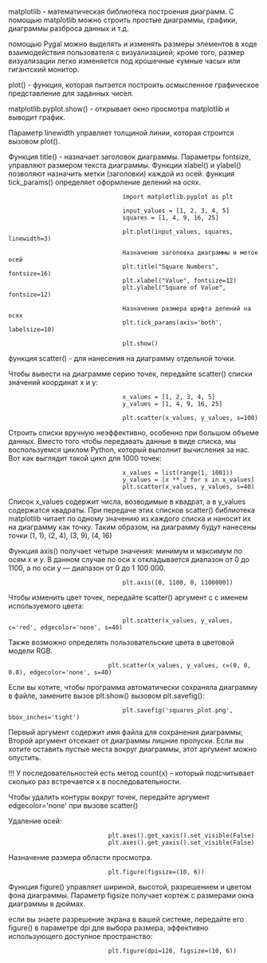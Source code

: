 matplotlib - математическая библиотека построения диаграмм. С помощью matplotlib можно строить простые диаграммы, графики, диаграммы разброса данных и т.д.

помощью Pygal можно выделять и изменять размеры элементов в ходе взаимодействия пользователя с визуализацией; кроме того, размер визуализации легко изменяется под крошечные «умные часы» или гигантский монитор.

plot() - функция, которая пытается построить осмысленное графическое представление для заданных чисел.

matplotlib.pyplot.show() - открывает окно просмотра matplotlib и выводит график.

Параметр linewidth управляет толщиной линии, которая строится вызовом plot().

Функция title() - назначает заголовок диаграммы. Параметры fontsize, управляют размером текста диаграммы.
Функции xlabel() и ylabel() позволяют назначить метки (заголовки) каждой из осей.
функция tick_params() определяет оформление делений на осях.

                                    import matplotlib.pyplot as plt

                                    input_values = [1, 2, 3, 4, 5]
                                    squares = [1, 4, 9, 16, 25]

                                    plt.plot(input_values, squares, linewidth=3)

                                    Назначение заголовка диаграммы и меток осей
                                    plt.title("Square Numbers", fontsize=16)
                                    plt.xlabel("Value", fontsize=12)
                                    plt.ylabel("Square of Value", fontsize=12)

                                    Назначение размера шрифта делений на осях
                                    plt.tick_params(axis='both', labelsize=10)

                                    plt.show()

функция scatter() - для нанесения на диаграмму отдельной точки.  

Чтобы вывести на диаграмме серию точек, передайте scatter() списки значений координат x и y:  

                                    x_values = [1, 2, 3, 4, 5]
                                    y_values = [1, 4, 9, 16, 25]

                                    plt.scatter(x_values, y_values, s=100)

Строить списки вручную неэффективно, особенно при большом объеме данных. Вместо того чтобы передавать данные в виде списка, мы воспользуемся циклом Python, который выполнит вычисления за нас. Вот как выглядит такой цикл для 1000 точек:  

                                    x_values = list(range(1, 1001))
                                    y_values = [x ** 2 for x in x_values]
                                    plt.scatter(x_values, y_values, s=40)

Список x_values содержит числа, возводимые в квадрат, а в y_values содержатся квадраты. При передаче этих списков scatter() библиотека matplotlib читает по одному значению из каждого списка и наносит их на диаграмму как точку. Таким образом, на диаграмму будут нанесены точки (1, 1), (2, 4), (3, 9), (4, 16)

Функция axis() получает четыре значения: минимум и максимум по осям x и y. В данном случае по оси x откладывается диапазон от 0 до 1100, а по оси y — диапазон от 0 до 1 100 000.

                                    plt.axis([0, 1100, 0, 1100000])

Чтобы изменить цвет точек, передайте scatter() аргумент c с именем используемого цвета:  

                                    plt.scatter(x_values, y_values, c='red', edgecolor='none', s=40)

Также возможно определять пользовательские цвета в цветовой модели RGB.

                                plt.scatter(x_values, y_values, c=(0, 0, 0.8), edgecolor='none', s=40)

Если вы хотите, чтобы программа автоматически сохраняла диаграмму в файле, замените вызов plt.show() вызовом plt.savefig():

                                    plt.savefig('squares_plot.png', bbox_inches='tight')

Первый аргумент содержит имя файла для сохранения диаграммы; Второй аргумент отсекает от диаграммы лишние пропуски. Если вы хотите оставить пустые места вокруг диаграммы, этот аргумент можно опустить.

!!! У последовательностей есть метод count(x) – который подсчитывает сколько раз встречается х в последовательности.

Чтобы удалить контуры вокруг точек, передайте аргумент edgecolor='none' при вызове scatter()  

Удаление осей:  

                                plt.axes().get_xaxis().set_visible(False)
                                plt.axes().get_yaxis().set_visible(False)

Назначение размера области просмотра.  

                                plt.figure(figsize=(10, 6))

Функция figure() управляет шириной, высотой, разрешением и цветом фона диаграммы. Параметр figsize получает кортеж с размерами окна диаграммы в дюймах.  

если вы знаете разрешение экрана в вашей системе, передайте его figure() в параметре dpi для выбора размера, эффективно использующего доступное пространство:  

                                plt.figure(dpi=128, figsize=(10, 6))

